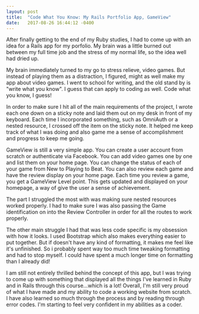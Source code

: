```yaml
---
layout: post
title:  "Code What You Know: My Rails Portfolio App, GameView"
date:   2017-08-26 16:44:12 -0400
---
```



After finally getting to the end of my Ruby studies, I had to come up with an idea for a Rails app for my porfolio. My brain was a little burned out between my full time job and the stress of my normal life, so the idea well had dried up.

My brain immediately turned to my go to stress relieve, video games. But instead of playing them as a distraction, I figured, might as well make my app about video games. I went to school for writing, and the old stand by is "write what you know". I guess that can apply to coding as well. Code what you know, I guess!

In order to make sure I hit all of the main requirements of the project, I wrote each one down on a sticky note and laid them out on my desk in front of my keyboard.  Each time I incorporated something, such as OmniAuth or a nested resource, I crossed off the item on the sticky note. It helped me keep track of what I was doing and also game me a sense of accomplishment and progress to keep me going.

GameView is still a very simple app. You can create a user account from scratch or authenticate via Facebook. You can add video games one by one and list them on your home page. You can change the status of each of your game from New to Playing to Beat. You can also review each game and have the review display on your home page. Each time you review a game, you get a GameView Level point. This gets updated and displayed on your homepage, a way of give the user a sense of achievement.

The part I struggled the most with was making sure nested resources worked properly. I had to make sure I was also passing the Game identification on into the Review Controller in order for all the routes to work properly.

The other main struggle I had that was less code specific is my obsession with how it looks. I used Bootstrap which also makes everything easier to put together. But if doesn't have any kind of formatting, it makes me feel like it's unfinished. So i probably spent way too much time tweaking formatting and had to stop myself. I could have spent a much longer time on formatting than I already did!

I am still not entirely thrilled behind the concept of this app, but I was trying to come up with something that displayed all the things I've learned in Ruby and in Rails through this course...which is a lot! Overall, I'm still very proud of what I have made and my ability to code a working website from scratch. I have also learned so much through the process and by reading through error codes. I'm starting to feel very confident in my abilities as a coder.
